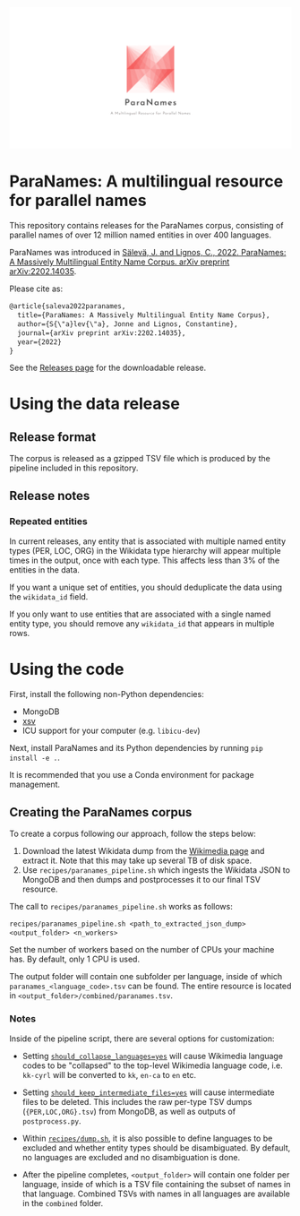 <img src="data/paranames_banner.png"></img>

# ParaNames: A multilingual resource for parallel names

This repository contains releases for the ParaNames corpus, consisting of parallel names of over 12 million named entities in over 400 languages.

ParaNames was introduced in [Sälevä, J. and Lignos, C., 2022. ParaNames: A Massively Multilingual Entity Name Corpus. arXiv preprint arXiv:2202.14035](https://arxiv.org/abs/2202.14035).

Please cite as:
```
@article{saleva2022paranames,
  title={ParaNames: A Massively Multilingual Entity Name Corpus},
  author={S{\"a}lev{\"a}, Jonne and Lignos, Constantine},
  journal={arXiv preprint arXiv:2202.14035},
  year={2022}
}
```

See the [Releases page](https://github.com/bltlab/paranames/releases) for the downloadable release.

# Using the data release

## Release format

The corpus is released as a gzipped TSV file which is produced by the pipeline included in this repository.

## Release notes

### Repeated entities

In current releases, any entity that is associated with multiple named entity types (PER, LOC, ORG) in the Wikidata type hierarchy will appear multiple times in the output, once with each type. This affects less than 3% of the entities in the data.

If you want a unique set of entities, you should deduplicate the data using the `wikidata_id` field.

If you only want to use entities that are associated with a single named entity type, you should remove any `wikidata_id` that appears in multiple rows.


# Using the code

First, install the following non-Python dependencies:

- MongoDB
- [xsv](https://github.com/BurntSushi/xsv)
- ICU support for your computer (e.g. `libicu-dev`)

Next, install ParaNames and its Python dependencies by running `pip install -e .`.

It is recommended that you use a Conda environment for package management.

## Creating the ParaNames corpus

To create a corpus following our approach, follow the steps below:

1. Download the latest Wikidata dump from the [Wikimedia page](https://dumps.wikimedia.org/wikidatawiki/entities/) and extract it. Note that this may take up several TB of disk space.
2. Use `recipes/paranames_pipeline.sh` which ingests the Wikidata JSON to MongoDB and then dumps and postprocesses it to our final TSV resource.

The call to `recipes/paranames_pipeline.sh` works as follows:

```
recipes/paranames_pipeline.sh <path_to_extracted_json_dump> <output_folder> <n_workers>
```

Set the number of workers based on the number of CPUs your machine has.
By default, only 1 CPU is used.

The output folder will contain one subfolder per language, inside of which `paranames_<language_code>.tsv` can be found.
The entire resource is located in `<output_folder>/combined/paranames.tsv`.

### Notes

Inside of the pipeline script, there are several options for customization:

- Setting [`should_collapse_languages=yes`](https://github.com/bltlab/paranames/blob/main/recipes/dump.sh#L17) will cause Wikimedia language codes to be "collapsed" to the top-level Wikimedia language code, i.e. `kk-cyrl` will be converted to `kk`, `en-ca` to `en` etc.

- Setting [`should_keep_intermediate_files=yes`](https://github.com/bltlab/paranames/blob/main/recipes/dump.sh#L18) will cause intermediate files to be deleted. This includes the raw per-type TSV dumps (`{PER,LOC,ORG}.tsv`) from MongoDB, as well as outputs of `postprocess.py`.

- Within [`recipes/dump.sh`](https://github.com/bltlab/paranames/blob/main/recipes/dump.sh), it is also possible to define languages to be excluded and whether entity types should be disambiguated. By default, no languages are excluded and no disambiguation is done.

- After the pipeline completes, `<output_folder>` will contain one folder per language, inside of which is a TSV file containing the subset of names in that language. Combined TSVs with names in all languages are available in the `combined` folder.
